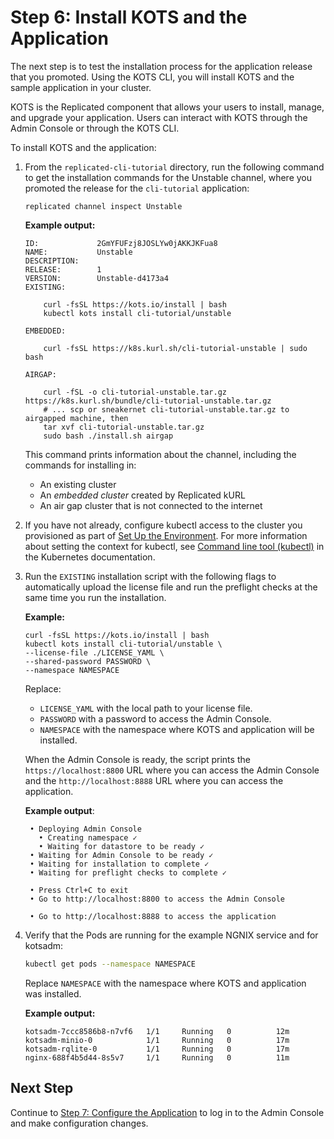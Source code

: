 # Step 6: Install KOTS and the Application

The next step is to test the installation process for the application release that you promoted. Using the KOTS CLI, you will install KOTS and the sample application in your cluster.

KOTS is the Replicated component that allows your users to install, manage, and upgrade your application. Users can interact with KOTS through the Admin Console or through the KOTS CLI.

To install KOTS and the application:

1. From the `replicated-cli-tutorial` directory, run the following command to get the installation commands for the Unstable channel, where you promoted the release for the `cli-tutorial` application:

    ```
    replicated channel inspect Unstable
    ```

    **Example output:**

    ```
    ID:             2GmYFUFzj8JOSLYw0jAKKJKFua8
    NAME:           Unstable
    DESCRIPTION:
    RELEASE:        1
    VERSION:        Unstable-d4173a4
    EXISTING:

        curl -fsSL https://kots.io/install | bash
        kubectl kots install cli-tutorial/unstable

    EMBEDDED:

        curl -fsSL https://k8s.kurl.sh/cli-tutorial-unstable | sudo bash

    AIRGAP:

        curl -fSL -o cli-tutorial-unstable.tar.gz https://k8s.kurl.sh/bundle/cli-tutorial-unstable.tar.gz
        # ... scp or sneakernet cli-tutorial-unstable.tar.gz to airgapped machine, then
        tar xvf cli-tutorial-unstable.tar.gz
        sudo bash ./install.sh airgap
    ```
    This command prints information about the channel, including the commands for installing in:
    * An existing cluster
    * An _embedded cluster_ created by Replicated kURL
    * An air gap cluster that is not connected to the internet

1. If you have not already, configure kubectl access to the cluster you provisioned as part of [Set Up the Environment](tutorial-cli-setup#set-up-the-environment). For more information about setting the context for kubectl, see [Command line tool (kubectl)](https://kubernetes.io/docs/reference/kubectl/) in the Kubernetes documentation.

1. Run the `EXISTING` installation script with the following flags to automatically upload the license file and run the preflight checks at the same time you run the installation.

    **Example:**

    ```
    curl -fsSL https://kots.io/install | bash
    kubectl kots install cli-tutorial/unstable \
    --license-file ./LICENSE_YAML \
    --shared-password PASSWORD \
    --namespace NAMESPACE
    ```

    Replace:

      - `LICENSE_YAML` with the local path to your license file.
      - `PASSWORD` with a password to access the Admin Console.
      - `NAMESPACE` with the namespace where KOTS and application will be installed.

   When the Admin Console is ready, the script prints the `https://localhost:8800` URL where you can access the Admin Console and the `http://localhost:8888` URL where you can access the application.

   **Example output**:

   ```
    • Deploying Admin Console
      • Creating namespace ✓
      • Waiting for datastore to be ready ✓
    • Waiting for Admin Console to be ready ✓
    • Waiting for installation to complete ✓
    • Waiting for preflight checks to complete ✓

    • Press Ctrl+C to exit
    • Go to http://localhost:8800 to access the Admin Console

    • Go to http://localhost:8888 to access the application
   ```

1. Verify that the Pods are running for the example NGNIX service and for kotsadm:

    ```bash
    kubectl get pods --namespace NAMESPACE
    ```

    Replace `NAMESPACE` with the namespace where KOTS and application was installed.

    **Example output:**

    ```NAME                       READY   STATUS    RESTARTS   AGE
    kotsadm-7ccc8586b8-n7vf6   1/1     Running   0          12m
    kotsadm-minio-0            1/1     Running   0          17m
    kotsadm-rqlite-0           1/1     Running   0          17m
    nginx-688f4b5d44-8s5v7     1/1     Running   0          11m
    ```

## Next Step

Continue to [Step 7: Configure the Application](tutorial-cli-deploy-app) to log in to the Admin Console and make configuration changes.